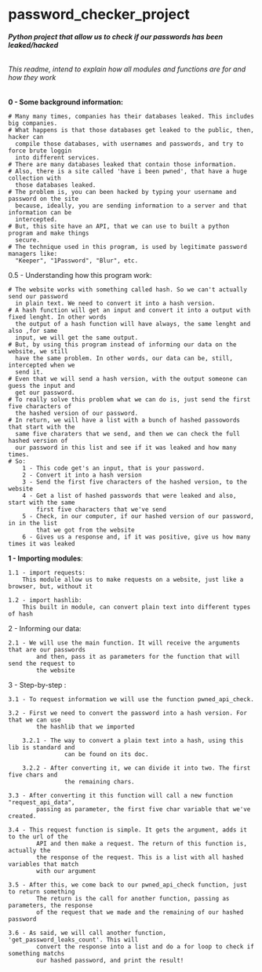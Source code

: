# password_checker_project
###### **Python project that allow us to check if our passwords has been leaked/hacked**

###### This readme, intend to explain how all modules and functions are for and how they work

**0 - Some background information:**

    # Many many times, companies has their databases leaked. This includes big companies.
    # What happens is that those databases get leaked to the public, then, hacker can
      compile those databases, with usernames and passwords, and try to force brute loggin
      into different services.
    # There are many databases leaked that contain those information.
    # Also, there is a site called 'have i been pwned', that have a huge collection with
      those databases leaked.
    # The problem is, you can been hacked by typing your username and password on the site
      because, ideally, you are sending information to a server and that information can be
      intercepted.
    # But, this site have an API, that we can use to built a python program and make things
      secure.
    # The technique used in this program, is used by legitimate password managers like:
      "Keeper", "1Password", "Blur", etc.

0.5 - Understanding how this program work:
    
    # The website works with something called hash. So we can't actually send our password 
      in plain text. We need to convert it into a hash version.
    # A hash function will get an input and convert it into a output with fixed lenght. In other words
      the output of a hash function will have always, the same lenght and also ,for same 
      input, we will get the same output.
    # But, by using this program instead of informing our data on the website, we still 
      have the same problem. In other words, our data can be, still, intercepted when we 
      send it.
    # Even that we will send a hash version, with the output someone can guess the input and
      get our password.
    # To really solve this problem what we can do is, just send the first five characters of
      the hashed version of our password.
    # In return, we will have a list with a bunch of hashed passowords that start with the 
      same five charaters that we send, and then we can check the full hashed version of 
      our password in this list and see if it was leaked and how many times.
    # So: 
        1 - This code get's an input, that is your password.
        2 - Convert it into a hash version
        3 - Send the first five characters of the hashed version, to the website
        4 - Get a list of hashed passwords that were leaked and also, start with the same 
            first five characters that we've send
        5 - Check, in our computer, if our hashed version of our password, in in the list
            that we got from the website
        6 - Gives us a response and, if it was positive, give us how many times it was leaked
        
      
**1 - Importing modules**:

    1.1 - import requests:
        This module allow us to make requests on a website, just like a browser, but, without it
    
    1.2 - import hashlib:
        This built in module, can convert plain text into different types of hash
        
2 - Informing our data:

    2.1 - We will use the main function. It will receive the arguments that are our passwords
            and then, pass it as parameters for the function that will send the request to
            the website

3 - Step-by-step :

    3.1 - To request information we will use the function pwned_api_check.
    
    3.2 - First we need to convert the password into a hash version. For that we can use
            the hashlib that we imported
        
        3.2.1 - The way to convert a plain text into a hash, using this lib is standard and
                    can be found on its doc.
        
        3.2.2 - After converting it, we can divide it into two. The first five chars and
                    the remaining chars.
    
    3.3 - After converting it this function will call a new function "request_api_data",
            passing as parameter, the first five char variable that we've created.
    
    3.4 - This request function is simple. It gets the argument, adds it to the url of the
            API and then make a request. The return of this function is, actually the
            the response of the request. This is a list with all hashed variables that match
            with our argument
    
    3.5 - After this, we come back to our pwned_api_check function, just to return something
            The return is the call for another function, passing as parameters, the response
            of the request that we made and the remaining of our hashed password
            
    3.6 - As said, we will call another function, 'get_password_leaks_count'. This will
            convert the response into a list and do a for loop to check if something matchs
            our hashed password, and print the result!
    
                    
                    